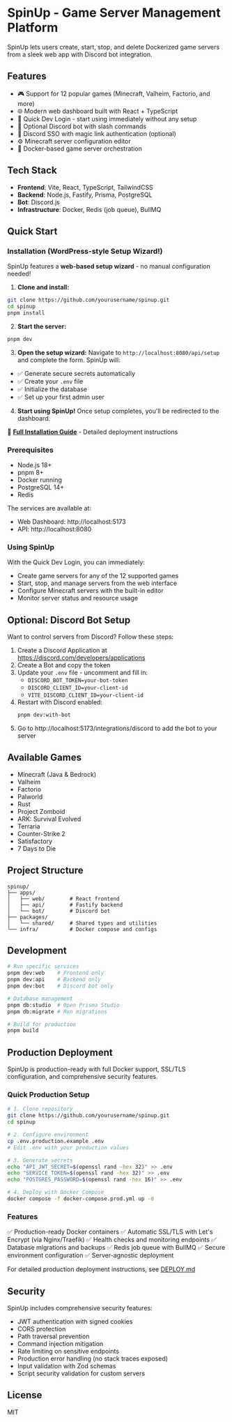 # SpinUp - Game Server Management Platform

SpinUp lets users create, start, stop, and delete Dockerized game servers from a sleek web app with Discord bot integration.

## Features

- 🎮 Support for 12 popular games (Minecraft, Valheim, Factorio, and more)
- 🌐 Modern web dashboard built with React + TypeScript
- 🚀 Quick Dev Login - start using immediately without any setup
- 🤖 Optional Discord bot with slash commands
- 🔐 Discord SSO with magic link authentication (optional)
- ⚙️ Minecraft server configuration editor
- 🐳 Docker-based game server orchestration

## Tech Stack

- **Frontend**: Vite, React, TypeScript, TailwindCSS
- **Backend**: Node.js, Fastify, Prisma, PostgreSQL
- **Bot**: Discord.js
- **Infrastructure**: Docker, Redis (job queue), BullMQ

## Quick Start

### Installation (WordPress-style Setup Wizard!)

SpinUp features a **web-based setup wizard** - no manual configuration needed!

1. **Clone and install:**
```bash
git clone https://github.com/yourusername/spinup.git
cd spinup
pnpm install
```

2. **Start the server:**
```bash
pnpm dev
```

3. **Open the setup wizard:**
Navigate to `http://localhost:8080/api/setup` and complete the form. SpinUp will:
- ✅ Generate secure secrets automatically
- ✅ Create your `.env` file
- ✅ Initialize the database
- ✅ Set up your first admin user

4. **Start using SpinUp!**
Once setup completes, you'll be redirected to the dashboard.

📖 **[Full Installation Guide](./INSTALL.md)** - Detailed deployment instructions

### Prerequisites

- Node.js 18+
- pnpm 8+
- Docker running
- PostgreSQL 14+
- Redis

The services are available at:
- Web Dashboard: http://localhost:5173
- API: http://localhost:8080

### Using SpinUp

With the Quick Dev Login, you can immediately:
- Create game servers for any of the 12 supported games
- Start, stop, and manage servers from the web interface
- Configure Minecraft servers with the built-in editor
- Monitor server status and resource usage

## Optional: Discord Bot Setup

Want to control servers from Discord? Follow these steps:

1. Create a Discord Application at https://discord.com/developers/applications
2. Create a Bot and copy the token
3. Update your `.env` file - uncomment and fill in:
   - `DISCORD_BOT_TOKEN=your-bot-token`
   - `DISCORD_CLIENT_ID=your-client-id`
   - `VITE_DISCORD_CLIENT_ID=your-client-id`
4. Restart with Discord enabled:
   ```bash
   pnpm dev:with-bot
   ```
5. Go to http://localhost:5173/integrations/discord to add the bot to your server

## Available Games

- Minecraft (Java & Bedrock)
- Valheim
- Factorio
- Palworld
- Rust
- Project Zomboid
- ARK: Survival Evolved
- Terraria
- Counter-Strike 2
- Satisfactory
- 7 Days to Die

## Project Structure

```
spinup/
├── apps/
│   ├── web/        # React frontend
│   ├── api/        # Fastify backend
│   └── bot/        # Discord bot
├── packages/
│   └── shared/     # Shared types and utilities
└── infra/          # Docker compose and configs
```

## Development

```bash
# Run specific services
pnpm dev:web    # Frontend only
pnpm dev:api    # Backend only
pnpm dev:bot    # Discord bot only

# Database management
pnpm db:studio  # Open Prisma Studio
pnpm db:migrate # Run migrations

# Build for production
pnpm build
```

## Production Deployment

SpinUp is production-ready with full Docker support, SSL/TLS configuration, and comprehensive security features.

### Quick Production Setup

```bash
# 1. Clone repository
git clone https://github.com/yourusername/spinup.git
cd spinup

# 2. Configure environment
cp .env.production.example .env
# Edit .env with your production values

# 3. Generate secrets
echo "API_JWT_SECRET=$(openssl rand -hex 32)" >> .env
echo "SERVICE_TOKEN=$(openssl rand -hex 32)" >> .env
echo "POSTGRES_PASSWORD=$(openssl rand -hex 16)" >> .env

# 4. Deploy with Docker Compose
docker compose -f docker-compose.prod.yml up -d
```

### Features

✅ Production-ready Docker containers
✅ Automatic SSL/TLS with Let's Encrypt (via Nginx/Traefik)
✅ Health checks and monitoring endpoints
✅ Database migrations and backups
✅ Redis job queue with BullMQ
✅ Secure environment configuration
✅ Server-agnostic deployment

For detailed production deployment instructions, see [DEPLOY.md](./DEPLOY.md)

## Security

SpinUp includes comprehensive security features:
- JWT authentication with signed cookies
- CORS protection
- Path traversal prevention
- Command injection mitigation
- Rate limiting on sensitive endpoints
- Production error handling (no stack traces exposed)
- Input validation with Zod schemas
- Script security validation for custom servers

## License

MIT